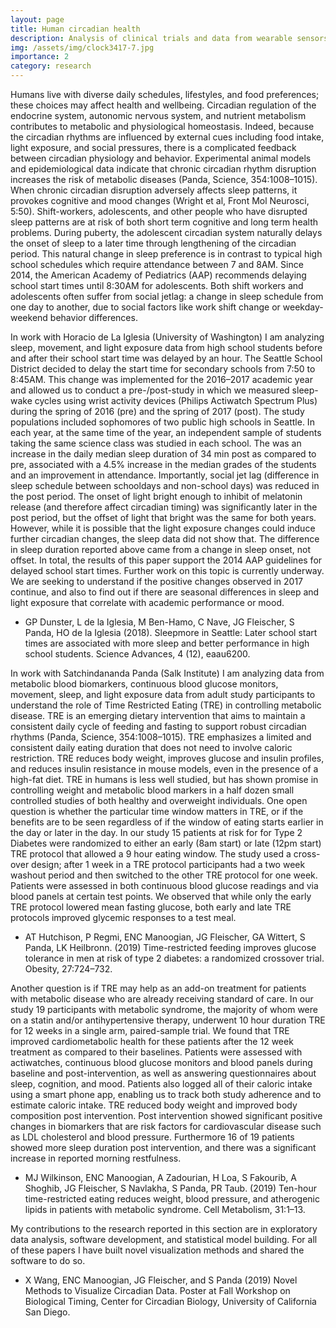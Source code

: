 ```yaml
---
layout: page
title: Human circadian health
description: Analysis of clinical trials and data from wearable sensors looking for effects of timing on eating, sleeping, and health outcomes.
img: /assets/img/clock3417-7.jpg
importance: 2
category: research
---
```



Humans live with diverse daily schedules, lifestyles, and food preferences; these choices may affect health and wellbeing. Circadian regulation of the endocrine system, autonomic nervous system, and nutrient metabolism contributes to metabolic and physiological homeostasis. Indeed, because the circadian rhythms are influenced by external cues including food intake, light exposure, and social pressures, there is a complicated feedback between circadian physiology and behavior. Experimental animal models and epidemiological data indicate that chronic circadian rhythm disruption increases the risk of metabolic diseases (Panda, Science, 354:1008–1015). When chronic circadian disruption adversely affects sleep patterns, it provokes cognitive and mood changes (Wright et al, Front Mol Neurosci, 5:50). Shift-workers, adolescents, and other people who have disrupted sleep patterns are at risk of both short term cognitive and long term health problems. During puberty, the adolescent circadian system naturally delays the onset of sleep to a later time through lengthening of the circadian period. This natural change in sleep preference is in contrast to typical high school schedules which require attendance between 7 and 8AM. Since 2014, the American Academy of Pediatrics (AAP) recommends delaying school start times until 8:30AM for adolescents. Both shift workers and adolescents often suffer from social jetlag: a change in sleep schedule from one day to another, due to social factors like work shift change or weekday-weekend behavior differences.

In work with Horacio de La Iglesia (University of Washington) I am analyzing sleep, movement, and light exposure data from high school students before and after their school start time was delayed by an hour. The Seattle School District decided to delay the start time for secondary schools from 7:50 to 8:45AM. This change was implemented for the 2016–2017 academic year and allowed us to conduct a pre-/post-study in which we measured sleep-wake cycles using wrist activity devices (Philips Actiwatch Spectrum Plus) during the spring of 2016 (pre) and the spring of 2017 (post). The study populations included sophomores of two public high schools in Seattle. In each year, at the same time of the year, an independent sample of students taking the same science class was studied in each school. The was an increase in the daily median sleep duration of 34 min post as compared to pre, associated with a 4.5% increase in the median grades of the students and an improvement in attendance. Importantly, social jet lag (difference in sleep schedule between schooldays and non-school days) was reduced in the post period. The onset of light bright enough to inhibit of melatonin release (and therefore affect circadian timing) was significantly later in the post period, but the offset of light that bright was the same for both years. However, while it is possible that the light exposure changes could induce further circadian changes, the sleep data did not show that. The difference in sleep duration reported above came from a change in sleep onset, not offset. In total, the results of this paper support the 2014 AAP guidelines for delayed school start times. Further work on this topic is currently underway. We are seeking to understand if the positive changes observed in 2017 continue, and also to find out if there are seasonal differences in sleep and light exposure that correlate with academic performance or mood.

- GP Dunster, L de la Iglesia, M Ben-Hamo, C Nave, JG Fleischer, S Panda, HO de la Iglesia (2018). Sleepmore in Seattle: Later school start times are associated with more sleep and better performance in high school students. Science Advances, 4 (12), eaau6200.

In work with Satchindananda Panda (Salk Institute) I am analyzing data from metabolic blood biomarkers, continuous blood glucose monitors, movement, sleep, and light exposure data from adult study participants to understand the role of Time Restricted Eating (TRE) in controlling metabolic disease. TRE is an emerging dietary intervention that aims to maintain a consistent daily cycle of feeding and fasting to support robust circadian rhythms (Panda, Science, 354:1008–1015). TRE emphasizes a limited and consistent daily eating duration that does not need to involve caloric restriction. TRE reduces body weight, improves glucose and insulin profiles, and reduces insulin resistance in mouse models, even in the presence of a high-fat diet. TRE in humans is less well studied, but has shown promise in controlling weight and metabolic blood markers in a half dozen small controlled studies of both healthy and overweight individuals.
One open question is whether the particular time window matters in TRE, or if the benefits are to be seen regardless of if the window of eating starts earlier in the day or later in the day. In our study 15 patients at risk for for Type 2 Diabetes were randomized to either an early (8am start) or late (12pm start) TRE protocol that allowed a 9 hour eating window. The study used a cross-over design; after 1 week in a TRE protocol participants had a two week washout period and then switched to the other TRE protocol for one week. Patients were assessed in both continuous blood glucose readings and via blood panels at certain test points. We observed that while only the early TRE protocol lowered mean fasting glucose, both early and late TRE protocols improved glycemic responses to a test meal.

- AT Hutchison, P Regmi, ENC Manoogian, JG Fleischer, GA Wittert, S Panda, LK Heilbronn. (2019) Time-restricted feeding improves glucose tolerance in men at risk of type 2 diabetes: a randomized crossover trial. Obesity, 27:724–732.

Another question is if TRE may help as an add-on treatment for patients with metabolic disease who are already receiving standard of care. In our study 19 participants with metabolic syndrome, the majority of whom were on a statin and/or antihypertensive therapy, underwent 10 hour duration TRE for 12 weeks in a single arm, paired-sample trial. We found that TRE improved cardiometabolic health for these patients after the 12 week treatment as compared to their baselines. Patients were assessed with actiwatches, continuous blood glucose monitors and blood panels during baseline and post-intervention, as well as answering questionnaires about sleep, cognition, and mood. Patients also logged all of their caloric intake using a smart phone app, enabling us to track both study adherence and to estimate caloric intake. TRE reduced body weight and improved body composition post intervention. Post intervention showed significant positive changes in biomarkers that are risk factors for cardiovascular disease such as LDL cholesterol and blood pressure. Furthermore 16 of 19 patients showed more sleep duration post intervention, and there was a significant increase in reported morning restfulness.

- MJ Wilkinson, ENC Manoogian, A Zadourian, H Loa, S Fakourib, A Shoghib, JG Fleischer, S Navlakha, S Panda, PR Taub. (2019) Ten-hour time-restricted eating reduces weight, blood pressure, and atherogenic lipids in patients with metabolic syndrome. Cell Metabolism, 31:1–13.

My contributions to the research reported in this section are in exploratory data analysis, software development, and statistical model building. For all of these papers I have built novel visualization methods and shared the software to do so.

- X Wang, ENC Manoogian, JG Fleischer, and S Panda (2019) Novel Methods to Visualize Circadian Data. Poster at Fall Workshop on Biological Timing, Center for Circadian Biology, University of California San Diego.